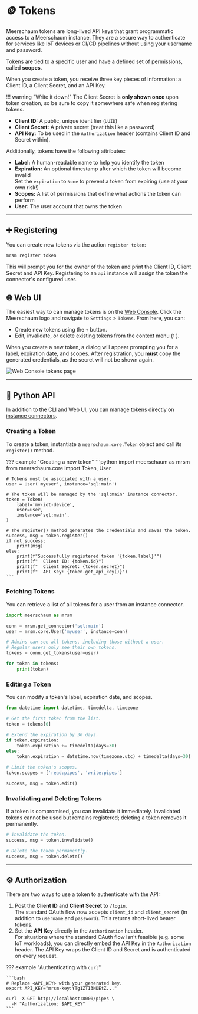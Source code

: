 # 🪙 Tokens

Meerschaum tokens are long-lived API keys that grant programmatic access to a Meerschaum instance. They are a secure way to authenticate for services like IoT devices or CI/CD pipelines without using your username and password.

Tokens are tied to a specific user and have a defined set of permissions, called **scopes**.

When you create a token, you receive three key pieces of information: a Client ID, a Client Secret, and an API Key.

!!! warning "Write it down!"
    The Client Secret is **only shown once** upon token creation, so be sure to copy it somewhere safe when registering tokens.

- **Client ID:** A public, unique identifier (`UUID`)
- **Client Secret:** A private secret (treat this like a password)
- **API Key:** To be used in the `Authorization` header (contains Client ID and Secret within).

Additionally, tokens have the following attributes:

- **Label:** A human-readable name to help you identify the token
- **Expiration:** An optional timestamp after which the token will become invalid  
  Set the `expiration` to `None` to prevent a token from expiring (use at your own risk!)
- **Scopes:** A list of permissions that define what actions the token can perform
- **User:** The user account that owns the token

---

## ➕ Registering

You can create new tokens via the action `register token`:

```bash
mrsm register token
```

This will prompt you for the owner of the token and print the Client ID, Client Secret and API Key. Registering to an `api` instance will assign the token the connector's configured user.

## 🌐 Web UI

The easiest way to can manage tokens is on the [Web Console](/reference/api-instance/web-console). Click the Meerschaum logo and navigate to `Settings` > `Tokens`. From here, you can:

-   Create new tokens using the `+` button.
-   Edit, invalidate, or delete existing tokens from the context menu (`⠇`).

When you create a new token, a dialog will appear prompting you for a label, expiration date, and scopes. After registration, you **must** copy the generated credentials, as the secret will not be shown again.

![Web Console tokens page](/assets/screenshots/web-console-tokens.png)

---
## 🐍 Python API

In addition to the CLI and Web UI, you can manage tokens directly on [instance connectors](/reference/connector/instance-connectors).

### Creating a Token

To create a token, instantiate a `meerschaum.core.Token` object and call its `register()` method.

??? example "Creating a new token"
    ```python
    import meerschaum as mrsm
    from meerschaum.core import Token, User

    # Tokens must be associated with a user.
    user = User('myuser', instance='sql:main')

    # The token will be managed by the 'sql:main' instance connector.
    token = Token(
        label='my-iot-device',
        user=user,
        instance='sql:main',
    )

    # The register() method generates the credentials and saves the token.
    success, msg = token.register()
    if not success:
        print(msg)
    else:
        print(f"Successfully registered token '{token.label}'")
        print(f"  Client ID: {token.id}")
        print(f"  Client Secret: {token.secret}")
        print(f"  API Key: {token.get_api_key()}")
    ```

### Fetching Tokens

You can retrieve a list of all tokens for a user from an instance connector.

```python
import meerschaum as mrsm

conn = mrsm.get_connector('sql:main')
user = mrsm.core.User('myuser', instance=conn)

# Admins can see all tokens, including those without a user.
# Regular users only see their own tokens.
tokens = conn.get_tokens(user=user)

for token in tokens:
    print(token)
```

### Editing a Token

You can modify a token's label, expiration date, and scopes.

```python
from datetime import datetime, timedelta, timezone

# Get the first token from the list.
token = tokens[0]

# Extend the expiration by 30 days.
if token.expiration:
    token.expiration += timedelta(days=30)
else:
    token.expiration = datetime.now(timezone.utc) + timedelta(days=30)

# Limit the token's scopes.
token.scopes = ['read:pipes', 'write:pipes']

success, msg = token.edit()
```

### Invalidating and Deleting Tokens

If a token is compromised, you can invalidate it immediately. Invalidated tokens cannot be used but remains registered; deleting a token removes it permanently.

```python
# Invalidate the token.
success, msg = token.invalidate()

# Delete the token permanently.
success, msg = token.delete()
```

---

## ⚙️ Authorization

There are two ways to use a token to authenticate with the API:

1. Post the **Client ID** and **Client Secret** to `/login`.  
  The standard OAuth flow now accepts `client_id` and `client_secret` (in addition to `username` and `password`). This returns short-lived bearer tokens.
2. Set the **API Key** directly in the `Authorization` header.  
  For situations where the standard OAuth flow isn't feasible (e.g. some IoT workloads), you can directly embed the API Key in the `Authorization` header. The API Key wraps the Client ID and Secret and is authenticated on every request.

??? example "Authenticating with `curl`"

    ```bash
    # Replace <API_KEY> with your generated key.
    export API_KEY="mrsm-key:YTg1ZTI3NDEtZ..."

    curl -X GET http://localhost:8000/pipes \
      -H "Authorization: $API_KEY"
    ```
